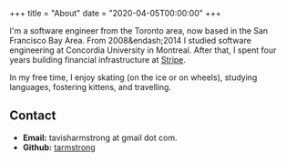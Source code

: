 +++
title = "About"
date = "2020-04-05T00:00:00"
+++

I'm a software engineer from the Toronto area, now based in the San Francisco Bay Area. From 2008&endash;2014 I studied software engineering at Concordia University in Montreal. After that, I spent four years building financial infrastructure at [Stripe](https://stripe.com).

In my free time, I enjoy skating (on the ice or on wheels), studying languages, fostering kittens, and travelling.

## Contact

* **Email:** tavisharmstrong at gmail dot com.
* **Github:** [tarmstrong](https://github.com/tarmstrong)
